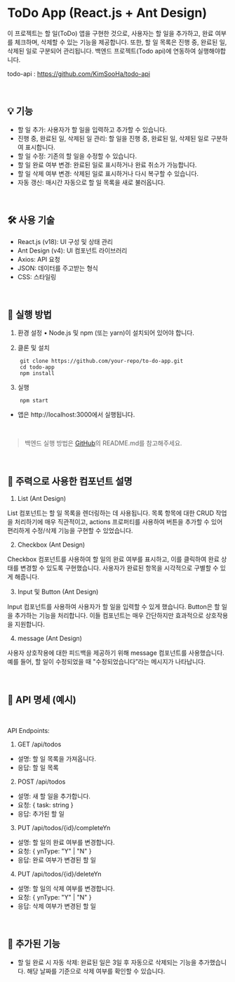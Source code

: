 # ToDo App (React.js + Ant Design)

이 프로젝트는 할 일(ToDo) 앱을 구현한 것으로, 사용자는 할 일을 추가하고, 완료 여부를 체크하며, 삭제할 수 있는 기능을 제공합니다. 또한, 할 일 목록은 진행 중, 완료된 일, 삭제된 일로 구분되어 관리됩니다.
백엔드 프로젝트(Todo api)에 연동하여 실행해야합니다.

todo-api : https://github.com/KimSooHa/todo-api

<br/>

## 💡 기능


- 할 일 추가: 사용자가 할 일을 입력하고 추가할 수 있습니다.
- 진행 중, 완료된 일, 삭제된 일 관리: 할 일을 진행 중, 완료된 일, 삭제된 일로 구분하여 표시합니다.
- 할 일 수정: 기존의 할 일을 수정할 수 있습니다.
- 할 일 완료 여부 변경: 완료된 일로 표시하거나 완료 취소가 가능합니다.
- 할 일 삭제 여부 변경: 삭제된 일로 표시하거나 다시 복구할 수 있습니다.
- 자동 갱신: 매시간 자동으로 할 일 목록을 새로 불러옵니다.

<br/>

## 🛠️ 사용 기술

- React.js (v18): UI 구성 및 상태 관리
- Ant Design (v4): UI 컴포넌트 라이브러리
- Axios: API 요청
- JSON: 데이터를 주고받는 형식
- CSS: 스타일링      
  
<br/>

## 🚀 실행 방법

1. 환경 설정
	•	Node.js 및 npm (또는 yarn)이 설치되어 있어야 합니다.

2. 클론 및 설치

```shell
    git clone https://github.com/your-repo/to-do-app.git
    cd todo-app
    npm install
```

3. 실행
```shell
    npm start
```
- 앱은 http://localhost:3000에서 실행됩니다.    

<br/>

> 백엔드 실행 방법은 [GitHub](https://github.com/KimSooHa/todo-api, "todo-api")의 README.md를 참고해주세요.

<br/>


## 🧩 주력으로 사용한 컴포넌트 설명

1. List (Ant Design)

List 컴포넌트는 할 일 목록을 렌더링하는 데 사용됩니다. 목록 항목에 대한 CRUD 작업을 처리하기에 매우 직관적이고, actions 프로퍼티를 사용하여 버튼을 추가할 수 있어 편리하게 수정/삭제 기능을 구현할 수 있었습니다.

2. Checkbox (Ant Design)

Checkbox 컴포넌트를 사용하여 할 일의 완료 여부를 표시하고, 이를 클릭하여 완료 상태를 변경할 수 있도록 구현했습니다. 사용자가 완료된 항목을 시각적으로 구별할 수 있게 해줍니다.

3. Input 및 Button (Ant Design)

Input 컴포넌트를 사용하여 사용자가 할 일을 입력할 수 있게 했습니다. Button은 할 일을 추가하는 기능을 처리합니다. 이들 컴포넌트는 매우 간단하지만 효과적으로 상호작용을 지원합니다.

4. message (Ant Design)

사용자 상호작용에 대한 피드백을 제공하기 위해 message 컴포넌트를 사용했습니다. 예를 들어, 할 일이 수정되었을 때 "수정되었습니다”라는 메시지가 나타납니다.

<br/>

## 📝 API 명세 (예시)
<br/>

API Endpoints:  
  
1. GET /api/todos
- 설명: 할 일 목록을 가져옵니다.
- 응답: 할 일 목록

2. POST /api/todos

- 설명: 새 할 일을 추가합니다.
- 요청: { task: string }
- 응답: 추가된 할 일

3. PUT /api/todos/{id}/completeYn

- 설명: 할 일의 완료 여부를 변경합니다.
- 요청: { ynType: "Y" | "N" }
- 응답: 완료 여부가 변경된 할 일
4. PUT /api/todos/{id}/deleteYn
- 설명: 할 일의 삭제 여부를 변경합니다.
- 요청: { ynType: "Y" | "N" }
- 응답: 삭제 여부가 변경된 할 일
     
<br/>

## 🔧 추가된 기능
- 할 일 완료 시 자동 삭제: 완료된 일은 3일 후 자동으로 삭제되는 기능을 추가했습니다. 해당 날짜를 기준으로 삭제 여부를 확인할 수 있습니다.